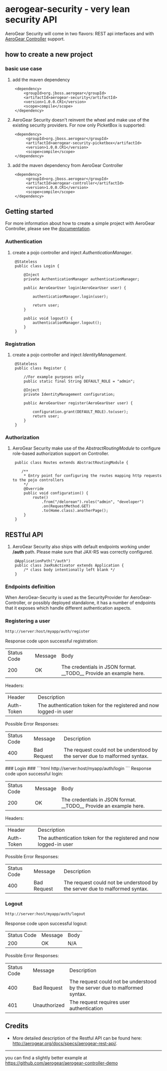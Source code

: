 # aerogear-security - very lean security API

AeroGear Security will come in two flavors: REST api interfaces and with [AeroGear Controller](https://github.com/aerogear/aerogear-controller) support.

## how to create a new project

### basic use case

1. add the maven dependency

        <dependency>
            <groupId>org.jboss.aerogear</groupId>
            <artifactId>aerogear-security</artifactId>
            <version>1.0.0.CR1</version>
            <scope>compile</scope>
        </dependency>
        
2. AeroGear Security doesn't reinvent the wheel and make use of the existing security providers. For now only PicketBox is supported:

        <dependency>
             <groupId>org.jboss.aerogear</groupId>
             <artifactId>aerogear-security-picketbox</artifactId>
             <version>1.0.0.CR1</version>
             <scope>compile</scope>
        </dependency>


3. add the maven dependency from AeroGear Controller

        <dependency>
             <groupId>org.jboss.aerogear</groupId>
             <artifactId>aerogear-controller</artifactId>
             <version>1.0.0.CR1</version>
             <scope>compile</scope>
        </dependency>
       
## Getting started

For more information about how to create a simple project with AeroGear Controller, please see the [documentation](https://github.com/aerogear/aerogear-controller-demo). 

### Authentication 

1. create a pojo controller and inject *AuthenticationManager*.

        @Stateless
        public class Login {

            @Inject
            private AuthenticationManager authenticationManager;

            public AeroGearUser login(AeroGearUser user) {
 
                authenticationManager.login(user);
 
                return user;
            }

            public void logout() {
                authenticationManager.logout();
            }
        }
       
### Registration

1. create a pojo controller and inject *IdentityManagement*.

        @Stateless
        public class Register {

            //For example purposes only
            public static final String DEFAULT_ROLE = "admin";

            @Inject
            private IdentityManagement configuration;

            public AeroGearUser register(AeroGearUser user) {

                configuration.grant(DEFAULT_ROLE).to(user);
                return user;
            }
        }
       
### Authorization

1. AeroGear Security make use of the *AbstractRoutingModule* to configure role-based authorization support on Controller.

        public class Routes extends AbstractRoutingModule {

           /**
            * Entry point for configuring the routes mapping http requests to the pojo controllers
            */
            @Override
            public void configuration() {
                route()
                    .from("/delorean").roles("admin", "developer")
                    .on(RequestMethod.GET)
                    .to(Home.class).anotherPage();
            }
        } 
       
## RESTful API

1. AeroGear Security also ships with default endpoints working under **/auth** path. Please make sure that JAX-RS was correctly configured.

        @ApplicationPath("/auth")
        public class JaxRsActivator extends Application {
            /* class body intentionally left blank */
        } 

### Endpoints definition

When AeroGear-Security is used as the SecurityProvider for AeroGear-Controller, or possibly deployed standalone, it has a number of endpoints that it exposes which handle different authentication aspects.

### Registering a user ###
```html
http://server:host/myapp/auth/register
```
Response code upon successful registration:
<table>
    <tr><td>Status Code</td><td>Message</td><td>Body</td></tr>
    <tr><td>200</td><td>OK</td><td>The credentials in JSON format. __TODO__ Provide an example here.</td></tr>
</table>
Headers:
<table>
    <tr><td>Header</td><td>Description</td></tr>
    <tr><td>Auth-Token</td><td>The authentication token for the registered and now logged-in user</td></tr>
</table>

Possible Error Responses:
<table>
    <tr><td>Status Code</td><td>Message</td><td>Description</td></tr>
    <tr><td>400</td><td>Bad Request</td><td>The request could not be understood by the server due to malformed syntax.</td></tr>
</table>
### Login ###
```html
http://server:host/myapp/auth/login
```
Response code upon successful login:
<table>
    <tr><td>Status Code</td><td>Message</td><td>Body</td></tr>
    <tr><td>200</td><td>OK</td><td>The credentials in JSON format. __TODO__ Provide an example here.</td></tr>
</table>
Headers:
<table>
    <tr><td>Header</td><td>Description</td></tr>
    <tr><td>Auth-Token</td><td>The authentication token for the registered and now logged-in user</td></tr>
</table>

Possible Error Responses:
<table>
    <tr><td>Status Code</td><td>Message</td><td>Description</td></tr>
    <tr><td>400</td><td>Bad Request</td><td>The request could not be understood by the server due to malformed syntax.</td></tr>
</table>

### Logout ###
```html
http://server:host/myapp/auth/logout
```
Response code upon successful logout:
<table>
    <tr><td>Status Code</td><td>Message</td><td>Body</td></tr>
    <tr><td>200</td><td>OK</td><td>N/A</td></tr>
</table>

Possible Error Responses:
<table>
    <tr><td>Status Code</td><td>Message</td><td>Description</td></tr>
    <tr><td>400</td><td>Bad Request</td><td>The request could not be understood by the server due to malformed syntax.</td></tr>
    <tr><td>401</td><td>Unauthorized</td><td>The request requires user authentication</td></tr>
</table>

## Credits

* More detailed description of the Restful API can be found here: http://aerogear.org/docs/specs/aerogear-rest-api/.

---
you can find a slightly better example at <https://github.com/aerogear/aerogear-controller-demo> 
